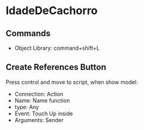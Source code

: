 # IdadeDeCachorro


## Commands

- Object Library: command+shift+L


## Create References Button

Press control and move to script, when show model:
  - Connection: Action
  - Name: Name function
  - type: Any
  - Event: Touch Up inside
  - Arguments: Sender
